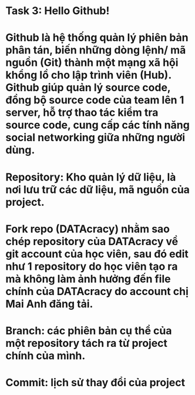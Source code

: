 # Task 3: Hello Github!
# Github là hệ thống quản lý phiên bản phân tán, biến những dòng lệnh/ mã nguồn (Git) thành một mạng xã hội khổng lồ cho lập trình viên (Hub). Github giúp quản lý source code, đồng bộ source code của team lên 1 server, hỗ trợ thao tác kiểm tra source code, cung cấp các tính năng social networking giữa những người dùng.
# Repository: Kho quản lý dữ liệu, là nơi lưu trữ các dữ liệu, mã nguồn của project.
# Fork repo (DATAcracy) nhằm sao chép repository của DATAcracy về git account của học viên, sau đó edit như 1 repository do học viên tạo ra mà không làm ảnh hưởng đến file chính của DATAcracy do account chị Mai Anh đăng tải.
# Branch: các phiên bản cụ thể của một repository tách ra từ project chính của mình.
# Commit: lịch sử thay đổi của project
